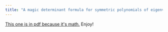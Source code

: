 ```yaml
---
title: "A magic determinant formula for symmetric polynomials of eigenvalues"
---
```


[This one is in pdf because it's math.](/pdf/sympoly.pdf) Enjoy!